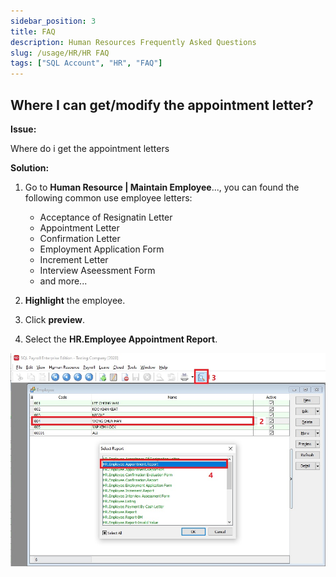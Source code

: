```yaml
---
sidebar_position: 3
title: FAQ
description: Human Resources Frequently Asked Questions
slug: /usage/HR/HR FAQ
tags: ["SQL Account", "HR", "FAQ"]
---
```


## Where I can get/modify the appointment letter?

**Issue:** 

Where do i get the appointment letters

**Solution:**

1. Go to **Human Resource | Maintain Employee**..., you can found the following common use employee letters:

   - Acceptance of Resignatin Letter
   - Appointment Letter
   - Confirmation Letter
   - Employment Application Form
   - Increment Letter
   - Interview Aseessment Form
   - and more...

2. **Highlight** the employee.
3. Click **preview**.
4. Select the **HR.Employee Appointment Report**.

![HR_FAQ](../../../static/img/usage/human-resource/hr-faq-images/faq-GetAppointmentLetter1.jpg) 